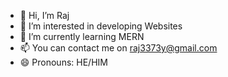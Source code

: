 - 👋 Hi, I’m Raj
- 👀 I’m interested in developing Websites
- 🌱 I’m currently learning MERN
- 📫 You can contact me on raj3373y@gmail.com
- 😄 Pronouns: HE/HIM
